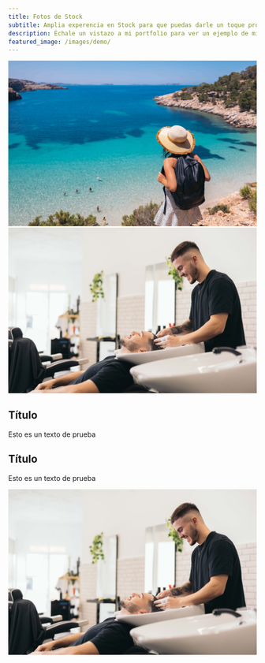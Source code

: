 ```yaml
---
title: Fotos de Stock 
subtitle: Amplia experencia en Stock para que puedas darle un toque profesional a tu negocio
description: Échale un vistazo a mi portfolio para ver un ejemplo de mis fotografias.
featured_image: /images/demo/
---
```


<div class="gallery" data-columns="1">
	<img src="/images/pagina/7N1A9599.jpg">
</div>

<div class="service">
    <div class="service-half">
           <img src="/images/pagina/7N1A0274.jpg">
    </div>
    <div class="service-half">
        <h2>Título</h2>
        <p>Esto es un texto de prueba</p>
    </div>
</div>

<div class="service">    
    <div class="service-half">
        <h2>Título</h2>
        <p>Esto es un texto de prueba</p>
    </div>
    <div class="service-half">
           <img src="/images/pagina/7N1A0274.jpg">
    </div>

</div>